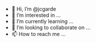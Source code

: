 - 👋 Hi, I’m @jcgarde
- 👀 I’m interested in ...
- 🌱 I’m currently learning ...
- 💞️ I’m looking to collaborate on ...
- 📫 How to reach me ...

<!---
jcgarde/jcgarde is a ✨ special ✨ repository because its `README.md` (this file) appears on your GitHub profile.
You can click the Preview link to take a look at your changes.
--->
